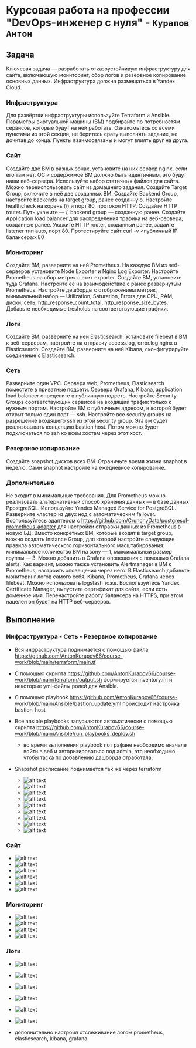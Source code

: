 # Курсовая работа на профессии "DevOps-инженер с нуля" - `Курапов Антон`
## Задача

Ключевая задача — разработать отказоустойчивую инфраструктуру для сайта, включающую мониторинг, сбор логов и резервное копирование основных данных. Инфраструктура должна размещаться в Yandex Cloud.

### Инфраструктура

Для развёртки инфраструктуры используйте Terraform и Ansible.
Параметры виртуальной машины (ВМ) подбирайте по потребностям сервисов, которые будут на ней работать.
Ознакомьтесь со всеми пунктами из этой секции, не беритесь сразу выполнять задание, не дочитав до конца. Пункты взаимосвязаны и могут влиять друг на друга.

### Сайт

Создайте две ВМ в разных зонах, установите на них сервер nginx, если его там нет. ОС и содержимое ВМ должно быть идентичным, это будут наши веб-сервера.
Используйте набор статичных файлов для сайта. Можно переиспользовать сайт из домашнего задания.
Создайте Target Group, включите в неё две созданных ВМ.
Создайте Backend Group, настройте backends на target group, ранее созданную. Настройте healthcheck на корень (/) и порт 80, протокол HTTP.
Создайте HTTP router. Путь укажите — /, backend group — созданную ранее.
Создайте Application load balancer для распределения трафика на веб-сервера, созданные ранее. Укажите HTTP router, созданный ранее, задайте listener тип auto, порт 80.
Протестируйте сайт curl -v <публичный IP балансера>:80

### Мониторинг

Создайте ВМ, разверните на ней Prometheus. На каждую ВМ из веб-серверов установите Node Exporter и Nginx Log Exporter. Настройте Prometheus на сбор метрик с этих exporter.
Создайте ВМ, установите туда Grafana. Настройте её на взаимодействие с ранее развернутым Prometheus. Настройте дешборды с отображением метрик, минимальный набор — Utilization, Saturation, Errors для CPU, RAM, диски, сеть, http_response_count_total, http_response_size_bytes. Добавьте необходимые tresholds на соответствующие графики.

### Логи

Cоздайте ВМ, разверните на ней Elasticsearch. Установите filebeat в ВМ к веб-серверам, настройте на отправку access.log, error.log nginx в Elasticsearch. 
Создайте ВМ, разверните на ней Kibana, сконфигурируйте соединение с Elasticsearch.

### Сеть

Разверните один VPC. Сервера web, Prometheus, Elasticsearch поместите в приватные подсети. Сервера Grafana, Kibana, application load balancer определите в публичную подсеть.
Настройте Security Groups соответствующих сервисов на входящий трафик только к нужным портам.
Настройте ВМ с публичным адресом, в которой будет открыт только один порт — ssh. Настройте все security groups на разрешение входящего ssh из этой security group. Эта вм будет реализовывать концепцию bastion host. Потом можно будет подключаться по ssh ко всем хостам через этот хост.

### Резервное копирование

Создайте snapshot дисков всех ВМ. Ограничьте время жизни snaphot в неделю. Сами snaphot настройте на ежедневное копирование.

### Дополнительно

Не входит в минимальные требования.
Для Prometheus можно реализовать альтернативный способ хранения данных — в базе данных PpostgreSQL. Используйте Yandex Managed Service for PostgreSQL. Разверните кластер из двух нод с автоматическим failover. Воспользуйтесь адаптером с https://github.com/CrunchyData/postgresql-prometheus-adapter для настройки отправки данных из Prometheus в новую БД.
Вместо конкретных ВМ, которые входят в target group, можно создать Instance Group, для которой настройте следующие правила автоматического горизонтального масштабирования: минимальное количество ВМ на зону — 1, максимальный размер группы — 3.
Можно добавить в Grafana оповещения с помощью Grafana alerts. Как вариант, можно также установить Alertmanager в ВМ к Prometheus, настроить оповещения через него.
В Elasticsearch добавьте мониторинг логов самого себя, Kibana, Prometheus, Grafana через filebeat. Можно использовать logstash тоже.
Воспользуйтесь Yandex Certificate Manager, выпустите сертификат для сайта, если есть доменное имя. Перенастройте работу балансера на HTTPS, при этом нацелен он будет на HTTP веб-серверов.


## Выполнение

### Инфраструктура - Сеть - Резервное копирование 

* Вся инфраструктура поднимается с помощью файла https://github.com/AntonKurapov66/course-work/blob/main/terraform/main.tf 
* С помощью скрипта https://github.com/AntonKurapov66/course-work/blob/main/terraform/output.sh формируется inventory.ini и некоторые yml-файлы ролей для Ansible.
* С помощью playbook  https://github.com/AntonKurapov66/course-work/blob/main/Ansible/bastion_update.yml происходит настройка bastion-host 
* Все ansible playbooks запускаются автоматически с помощью скрипта https://github.com/AntonKurapov66/course-work/blob/main/Ansible/run_playbooks_deploy.sh 
  * во время выполнения playbook по графане необходимо вначале войти в веб и авторизироваться под admin, это необходимо чтобы таска по добавлению дашборда отработала. 
* Shapshot расписание поднимается так же через terraform 

  * ![alt text](https://github.com/AntonKurapov66/course-work/blob/main/img/01_0.PNG)
  * ![alt text](https://github.com/AntonKurapov66/course-work/blob/main/img/01_1.PNG)
  * ![alt text](https://github.com/AntonKurapov66/course-work/blob/main/img/01_3.PNG)
  * ![alt text](https://github.com/AntonKurapov66/course-work/blob/main/img/01_3_1.PNG)
  * ![alt text](https://github.com/AntonKurapov66/course-work/blob/main/img/01_3_2.PNG)
  * ![alt text](https://github.com/AntonKurapov66/course-work/blob/main/img/01_2.PNG)
  * ![alt text](https://github.com/AntonKurapov66/course-work/blob/main/img/01_2_1.PNG)
  * ![alt text](https://github.com/AntonKurapov66/course-work/blob/main/img/01_4.PNG)
  * ![alt text](https://github.com/AntonKurapov66/course-work/blob/main/img/01_4_1.PNG)

### Сайт

  * ![alt text](https://github.com/AntonKurapov66/course-work/blob/main/img/02_5.PNG)
  * ![alt text](https://github.com/AntonKurapov66/course-work/blob/main/img/02_4.PNG)
  * ![alt text](https://github.com/AntonKurapov66/course-work/blob/main/img/02_0.PNG)
  * ![alt text](https://github.com/AntonKurapov66/course-work/blob/main/img/02_1.PNG)
  * ![alt text](https://github.com/AntonKurapov66/course-work/blob/main/img/02_2.PNG)
  * ![alt text](https://github.com/AntonKurapov66/course-work/blob/main/img/02_3.PNG)

### Мониторинг

  * ![alt text](https://github.com/AntonKurapov66/course-work/blob/main/img/03_1.PNG)
  * ![alt text](https://github.com/AntonKurapov66/course-work/blob/main/img/03_2.PNG)
  * ![alt text](https://github.com/AntonKurapov66/course-work/blob/main/img/03_3.PNG)
  * ![alt text](https://github.com/AntonKurapov66/course-work/blob/main/img/03_0.PNG)

### Логи 

  * ![alt text](https://github.com/AntonKurapov66/course-work/blob/main/img/04_0.PNG)
  * ![alt text](https://github.com/AntonKurapov66/course-work/blob/main/img/04_1.PNG)
  * ![alt text](https://github.com/AntonKurapov66/course-work/blob/main/img/04_2_1.PNG)
  * ![alt text](https://github.com/AntonKurapov66/course-work/blob/main/img/04_2_2.PNG)
  * ![alt text](https://github.com/AntonKurapov66/course-work/blob/main/img/04_2_3.PNG)
  * ![alt text](https://github.com/AntonKurapov66/course-work/blob/main/img/04_2.PNG)

* дополнительно настроил отслеживание логом prometheus, elasticsearch, kibana, grafana.
